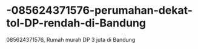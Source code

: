 # -085624371576-perumahan-dekat-tol-DP-rendah-di-Bandung
 085624371576,  Rumah murah DP 3 juta di Bandung
